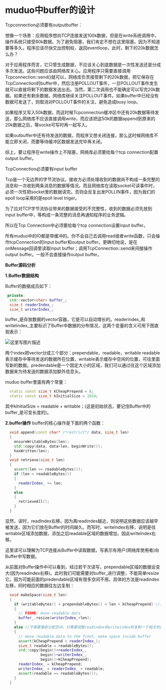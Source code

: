 # muduo中buffer的设计

Tcpconnection必须要有outputbuffer：

想像一个场景：应用程序想向TCP连接发送100k数据，但是在write系统调用中，操作系统只接受80k数据。为了避免阻塞，我们肯定不想在这里阻塞。因为不知道要等多久。程序应该尽快交出控制权，返回eventloop，此时，剩下的20k数据怎么办？

对于应用程序而言，它只管生成数据，不应该关心到底数据是一次性发送还是分成多次发送。这些问题应该由网络库关心。应用程序只需要直接调用Tcpconnection::send()就可以，网络库负责接管剩下的20k数据，把它保存在TcpConnection的buffer中，然后注册POLLOUT事件，一旦POLLOUT事件发生就可以直接将剩下的数据发送出去。当然，第二次调用也不能确定可以写完20k数据。如果还有剩余数据，网络库继续关注POLLOUT事件。如果buffer中已经没有数据可发送了，则取消对POLLOUT事件的关注，避免造成busy loop。

如果程序又写入50k数据，而这时候Tcpconnection缓冲区中还有20k数据等待发送，那么网络库不应该直接调用write，而应该把这50k的数据append到原来的20k数据之后，等socke可写时再一起写入。

如果outbuffer中还有待发送的数据，而程序又想关闭连接，那么这时候网络库不能立即关闭，而要等待缓冲区数据发送完毕再关闭。

综上，要让程序在write操作上不阻塞，网络库必须要给每个tcp connection配置output buffer。

TcpConnection必须要有input buffer

Tcp是一个无边界的字节流协议。接收方必须处理收到的数据尚不构成一条完整的消息和一次收到两条消息的数据等情况。而且网络库在读取socket可读事件时，必须一次性把socket里的数据读完。否则会反复出发POLLIN事件，因为我们的epoll loop采用的是epoll level triger。

为了应对TCP字节流协议带来的数据接受的不完整性，收到的数据必须先放到input buffer中，等构成一条完整的消息再通知程序的业务逻辑。

所以在Tcp Connection中必须要给每个tcp connection设置input buffer。

所有muduo中的IO都是带缓冲的。你不会自己去调用read或者write函数，只会操作tcpConnection的input buffer和output buffer。更确切地说，是在onMessage回调里读取input buffer；调用TcpConnection::send来间接操作output buffer。一般不会直接操作output buffer。


**Buffer源码分析**

**1.Buffer数据结构**

Buffer的数据成员如下：

```c++
 private:
  std::vector<char> buffer_;
  size_t readerIndex_;
  size_t writerIndex_;
```

buffer_是存放数据的vector容器，它是可以自动增长的。readerindex_和writeIindex_主要标识了Buffer中数据的分布情况，这两个变量的含义可用下图直观表示：

![这里写图片描述](https://img-blog.csdn.net/20170227204738415?watermark/2/text/aHR0cDovL2Jsb2cuY3Nkbi5uZXQvU3dhcnR6MjAxNQ==/font/5a6L5L2T/fontsize/400/fill/I0JBQkFCMA==/dissolve/70/gravity/SouthEast)

两个index把vector分成三个部分：prependable，readable，writable
readable表示缓存中等待发送的数据所在位置，writable表示缓存中空闲的位置，可往里面写新的数据。predendable是一个固定大小的区域，我们可以通过往这个区域添加数据来为待发送的数据添加额外信息头。

muduo buffer里面有两个常量：

```c++
  static const size_t kCheapPrepend = 8;
  static const size_t kInitialSize = 1024;
```

其中kInitialSize = readable + writable；(这是初始状态，要记住Buffer中的buffer_是可变长度的)。

**2.buffer操作**
buffer的核心操作是下面的两个函数：

```c++
  void append(const char* /*restrict*/ data, size_t len)
  {
    ensureWritableBytes(len);
    std::copy(data, data+len, beginWrite());
    hasWritten(len);
  }
  void retrieve(size_t len)
  {
    assert(len <= readableBytes());
    if (len < readableBytes())
    {
      readerIndex_ += len;
    }
    else
    {
      retrieveAll();
    }
  }
```

显然，读时，readIndex右移。因为离readindex越近，则说明这些数据应该越早被发送，因为它们放在Buffer的时间越久。而写时，writeIndex右移，说明是往writable区域添加数据，添加之后readable区域的数据增加，因此writeIndex右移。

这里读可以理解为TCP连接从Buffer中读取数据，写表示有用户(网络库使用者)向Buffer中写数据。

从前面对Buffer操作中可以看到，经过若干次读写，prependable区域的数据会变大(因为readindex右移)。此时我们可能需要对buffer_进行调整，不能简单resize它。因为可能前面的predendable区域有很多空间不用，具体的方法是readindex左移，同时相应的数据往左边复制：


```c++
  void makeSpace(size_t len)
  {
    if (writableBytes() + prependableBytes() < len + kCheapPrepend) //需要重新分配空间
    {
      // FIXME: move readable data
      buffer_.resize(writerIndex_+len);
    }
    else //不需要重新分配空间，只需要调整readindex和writeindex和复制一下相关的数据到左边即可
    {
      // move readable data to the front, make space inside buffer
      assert(kCheapPrepend < readerIndex_);
      size_t readable = readableBytes();
      std::copy(begin()+readerIndex_,
                begin()+writerIndex_,
                begin()+kCheapPrepend);
      readerIndex_ = kCheapPrepend;
      writerIndex_ = readerIndex_ + readable;
      assert(readable == readableBytes());
    }
  }
```

